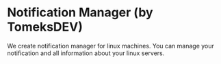 # Notification Manager (by TomeksDEV)
We create notification manager for linux machines. You can manage your notification and all information about your linux servers.
